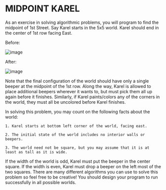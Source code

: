 # MIDPOINT KAREL

As an exercise in solving algorithmic problems, you will program to find the midpoint of 1st Street. Say Karel starts in the 5x5 world. Karel should end in the center of 1st row facing East.

Before:

![image](https://github.com/user-attachments/assets/b08db4ab-be75-4dfb-aa50-54c235f1cb12)

After:

![image](https://github.com/user-attachments/assets/c7fbd776-3866-4eda-892c-53dd15f7264b)


Note that the final configuration of the world should have only a single beeper at the midpoint of the 1st row. Along the way, Karel is allowed to place additional beepers wherever it wants to, but must pick them all up again before it finishes. Similarly, if Karel paints/colors any of the corners in the world, they must all be uncolored before Karel finishes.

In solving this problem, you may count on the following facts about the world:

    1. Karel starts at bottom left corner of the world, facing east.

    2. The initial state of the world includes no interior walls or beepers.

    3. The world need not be square, but you may assume that it is at least as tall as it is wide.

If the width of the world is odd, Karel must put the beeper in the center square. If the width is even, Karel must drop a beeper on the left most of the two squares.
There are many different algorithms you can use to solve this problem so feel free to be creative!
You should design your program to run successfully in all possible worlds.
